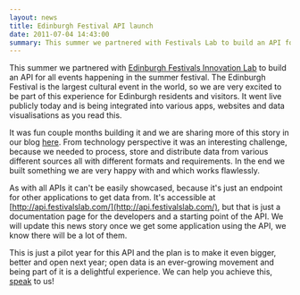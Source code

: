 ```yaml
---
layout: news
title: Edinburgh Festival API launch
date: 2011-07-04 14:43:00
summary: This summer we partnered with Festivals Lab to build an API for all events happening in the summer festival
---
```


This summer we partnered with [Edinburgh Festivals Innovation Lab](http://festivalslab.com/) to build an API for all events happening in the summer festival. The Edinburgh Festival is the largest cultural event in the world, so we are very excited to be part of this experience for Edinburgh residents and visitors. It went live publicly today and is being integrated into various apps, websites and data visualisations as you read this.

It was fun couple months building it and we are sharing more of this story in our blog [here](http://blog.webspecies.co.uk/2011-07-04/building-the-edinburgh-festival-api.html). From technology perspective it was an interesting challenge, because we needed to process, store and distribute data from various different sources all with different formats and requirements. In the end we built something we are very happy with and which works flawlessly.

As with all APIs it can't be easily showcased, because it's just an endpoint for other applications to get data from. It's accessible at [http://api.festivalslab.com/](http://api.festivalslab.com/), but that is just a documentation page for the developers and a starting point of the API. We will update this news story once we get some application using the API, we know there will be a lot of them.

This is just a pilot year for this API and the plan is to make it even bigger, better and open next year; open data is an ever-growing movement and being part of it is a delightful experience. We can help you achieve this, <a href="/contact.html" class="menu-link">speak</a> to us!
